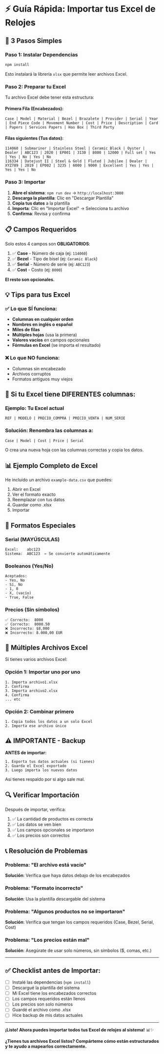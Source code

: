 # ⚡ Guía Rápida: Importar tus Excel de Relojes

## 🚀 3 Pasos Simples

### Paso 1: Instalar Dependencias

```powershell
npm install
```

Esto instalará la librería `xlsx` que permite leer archivos Excel.

### Paso 2: Preparar tu Excel

Tu archivo Excel debe tener esta estructura:

#### **Primera Fila (Encabezados):**
```
Case | Model | Material | Bezel | Brazalete | Provider | Serial | Year | End Piece Code | Movement Number | Cost | Price | Description | Card | Papers | Services Papers | Has Box | Third Party
```

#### **Filas siguientes (Tus datos):**
```
114060 | Submariner | Stainless Steel | Ceramic Black | Oyster | Dealer | ABC123 | 2020 | EP001 | 3130 | 8000 | 12000 | Full set | Yes | Yes | No | Yes | No
116334 | Datejust II | Steel & Gold | Fluted | Jubilee | Dealer | XYZ789 | 2019 | EP002 | 3235 | 6000 | 9000 | Excellent | Yes | Yes | Yes | Yes | No
```

### Paso 3: Importar

1. **Abre el sistema**: `npm run dev` → `http://localhost:3000`
2. **Descarga la plantilla**: Clic en "Descargar Plantilla"
3. **Copia tus datos** a la plantilla
4. **Importa**: Clic en "Importar Excel" → Selecciona tu archivo
5. **Confirma**: Revisa y confirma

## 📋 Campos Requeridos

Solo estos 4 campos son **OBLIGATORIOS**:

1. ✅ **Case** - Número de caja (ej: `114060`)
2. ✅ **Bezel** - Tipo de bisel (ej: `Ceramic Black`)
3. ✅ **Serial** - Número de serie (ej: `ABC123`)
4. ✅ **Cost** - Costo (ej: `8000`)

**El resto son opcionales.**

## 💡 Tips para tus Excel

### ✅ Lo que SÍ funciona:

- **Columnas en cualquier orden**
- **Nombres en inglés o español**
- **Miles de filas**
- **Múltiples hojas** (usa la primera)
- **Valores vacíos** en campos opcionales
- **Fórmulas en Excel** (se importa el resultado)

### ❌ Lo que NO funciona:

- Columnas sin encabezado
- Archivos corruptos
- Formatos antiguos muy viejos

## 🔧 Si tu Excel tiene DIFERENTES columnas:

### Ejemplo: Tu Excel actual
```
REF | MODELO | PRECIO_COMPRA | PRECIO_VENTA | NUM_SERIE
```

### Solución: Renombra las columnas a:
```
Case | Model | Cost | Price | Serial
```

O crea una nueva hoja con las columnas correctas y copia los datos.

## 📊 Ejemplo Completo de Excel

He incluido un archivo `example-data.csv` que puedes:
1. Abrir en Excel
2. Ver el formato exacto
3. Reemplazar con tus datos
4. Guardar como .xlsx
5. Importar

## 🎯 Formatos Especiales

### Serial (MAYÚSCULAS)
```
Excel:    abc123
Sistema:  ABC123  ← Se convierte automáticamente
```

### Booleanos (Yes/No)
```
Aceptados:
- Yes, No
- Sí, No
- 1, 0
- X, (vacío)
- True, False
```

### Precios (Sin símbolos)
```
✅ Correcto:  8000
✅ Correcto:  8000.50
❌ Incorrecto: $8,000
❌ Incorrecto: 8.000,00 EUR
```

## 📂 Múltiples Archivos Excel

Si tienes varios archivos Excel:

### Opción 1: Importar uno por uno
```
1. Importa archivo1.xlsx
2. Confirma
3. Importa archivo2.xlsx
4. Confirma
... etc
```

### Opción 2: Combinar primero
```
1. Copia todos los datos a un solo Excel
2. Importa ese archivo único
```

## ⚠️ IMPORTANTE - Backup

**ANTES de importar:**

```
1. Exporta tus datos actuales (si tienes)
2. Guarda el Excel exportado
3. Luego importa los nuevos datos
```

Así tienes respaldo por si algo sale mal.

## 🔍 Verificar Importación

Después de importar, verifica:

1. ✅ La cantidad de productos es correcta
2. ✅ Los datos se ven bien
3. ✅ Los campos opcionales se importaron
4. ✅ Los precios son correctos

## 📞 Resolución de Problemas

### Problema: "El archivo está vacío"
**Solución**: Verifica que haya datos debajo de los encabezados

### Problema: "Formato incorrecto"
**Solución**: Usa la plantilla descargable del sistema

### Problema: "Algunos productos no se importaron"
**Solución**: Verifica que tengan los campos requeridos (Case, Bezel, Serial, Cost)

### Problema: "Los precios están mal"
**Solución**: Asegúrate de usar solo números, sin símbolos ($, comas, etc.)

---

## ✅ Checklist antes de Importar:

- [ ] Instalé las dependencias (`npm install`)
- [ ] Descargué la plantilla del sistema
- [ ] Mi Excel tiene los encabezados correctos
- [ ] Los campos requeridos están llenos
- [ ] Los precios son solo números
- [ ] Guardé el archivo como .xlsx
- [ ] Hice backup de mis datos actuales

---

**¡Listo! Ahora puedes importar todos tus Excel de relojes al sistema!** 📊✨

**¿Tienes tus archivos Excel listos? Compárteme cómo están estructurados y te ayudo a mapearlos correctamente.**




